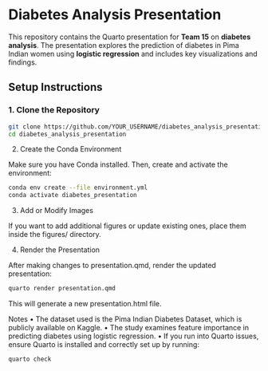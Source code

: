 # Diabetes Analysis Presentation

This repository contains the Quarto presentation for **Team 15** on **diabetes analysis**. The presentation explores the prediction of diabetes in Pima Indian women using **logistic regression** and includes key visualizations and findings.

## Setup Instructions

### 1. Clone the Repository
```sh
git clone https://github.com/YOUR_USERNAME/diabetes_analysis_presentation.git
cd diabetes_analysis_presentation
```

2. Create the Conda Environment

Make sure you have Conda installed. Then, create and activate the environment:
```sh
conda env create --file environment.yml
conda activate diabetes_presentation
```
3. Add or Modify Images

If you want to add additional figures or update existing ones, place them inside the figures/ directory.

4. Render the Presentation

After making changes to presentation.qmd, render the updated presentation:
```sh
quarto render presentation.qmd
```
This will generate a new presentation.html file.

Notes
	•	The dataset used is the Pima Indian Diabetes Dataset, which is publicly available on Kaggle.
	•	The study examines feature importance in predicting diabetes using logistic regression.
	•	If you run into Quarto issues, ensure Quarto is installed and correctly set up by running:
```sh
quarto check
```